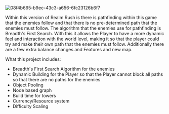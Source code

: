 ![08f4b665-b9ec-43c3-a656-6fc23126b6f7](https://github.com/IraCalvo/Realm-Rush-Pathfinding/assets/115129139/999fec9c-0a82-4048-ad1c-93b13995f12e)


Within this version of Realm Rush is there is pathfinding within this game that the enemies follow and that there is no pre-determined path that the 
enemies must follow. The algorithm that the enemies use for pathfinding is Breadth's First Search. With this it allows the Player to have a more
dynamic feel and interaction with the world level, making it so that the player could try and make their own path that the enemies must follow.
Additionally there are a few extra balance changes and Features and new map.

What this project includes:
- Breadth's First Search Algorithm for the enemies
- Dynamic Building for the Player so that the Player cannot block all paths so that there are no paths for the enemies
- Object Pooling
- Node based graph
- Build time for towers
- Currency/Resource system
- Difficulty Scaling
